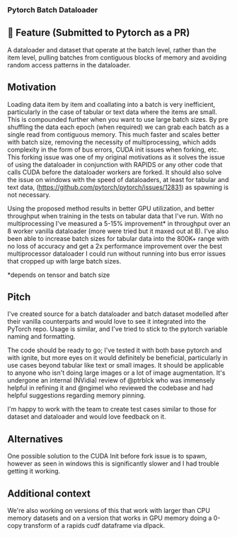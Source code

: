 ### Pytorch Batch Dataloader
## 🚀 Feature (Submitted to Pytorch as a PR)
A dataloader and dataset that operate at the batch level, rather than the item level, pulling batches from contiguous blocks of memory and avoiding random access patterns in the dataloader.

## Motivation
Loading data item by item and coallating into a batch is very inefficient, particularly in the case of tabular or text data where the items are small.  This is compounded further when you want to use large batch sizes.  By pre shuffling the data each epoch (when required) we can grab each batch as a single read from contiguous memory.  This much faster and scales better with batch size, removing the necessity of multiprocessing, which adds complexity in the form of bus errors, CUDA init issues when forking, etc.  This forking issue was one of my original motivations as it solves the issue of using the dataloader in conjunction with RAPIDS or any other code that calls CUDA before the dataloader workers are forked.  It should also solve the issue on windows with the speed of dataloaders, at least for tabular and text data,  (https://github.com/pytorch/pytorch/issues/12831) as spawning is not necessary.  

Using the proposed method results in better GPU utilization, and better throughput when training in the tests on tabular data that I've run.  With no multiprocessing I've measured a 5-15% improvement* in throughput over an 8 worker vanilla dataloader (more were tried but it maxed out at 8).  I've also been able to increase batch sizes for tabular data into the 800K+ range with no loss of accuracy and get a 2x performance improvement over the best multiprocessor dataloader I could run without running into bus error issues that cropped up with large batch sizes.

*depends on tensor and batch size

## Pitch

I've created source for a batch dataloader and batch dataset modelled after their vanilla counterparts and would love to see it integrated into the PyTorch repo.  Usage is similar, and I've tried to stick to the pytorch variable naming and formatting.

The code should be ready to go; I've tested it with both base pytorch and with ignite, but more eyes on it would definitely be beneficial, particularly in use cases beyond tabular like text or small images.  It should be applicable to anyone who isn't doing large images or a lot of image augmentation.  It's undergone an internal (NVidia) review of @ptrblck who was immensely helpful in refining it and @ngimel who reviewed the codebase and had helpful suggestions regarding memory pinning.  

I'm happy to work with the team to create test cases similar to those for dataset and dataloader and would love feedback on it.

## Alternatives

One possible solution to the CUDA Init before fork issue is to spawn, however as seen in windows this is significantly slower and I had trouble getting it working.   

## Additional context

We're also working on versions of this that work with larger than CPU memory datasets and on a version that works in GPU memory doing a 0-copy transform of a rapids cudf dataframe via dlpack.


